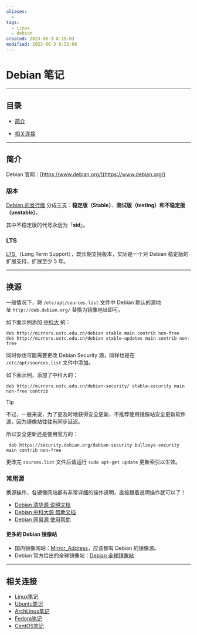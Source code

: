 ```yaml
---
aliases:
  - 
tags:
  - linux
  - debian
created: 2023-06-3 8:15:03
modified: 2023-06-3 9:52:08
---
```

# Debian 笔记

---

## 目录

* [简介](#debian_introduction)

* [相关连接](#debian_links)

---

## <span id="debian_introduction">简介</span>

Debian 官网：[https://www.debian.org/](https://www.debian.org/)

### <span id="debian_introduction_version">版本</span>

[Debian 的发行版](https://www.debian.org/releases/) 分成三支：**稳定版（Stable）**、**测试版（testing）**和**不稳定版（unstable）**。

其中不稳定版的代号永远为「**sid**」。

### <span id="debian_introduction_version_lts">LTS</span>

[LTS ](https://wiki.debian.org/LTS)（Long Term Support），既长期支持版本，实际是一个对 Debian 稳定版的扩展支持，扩展至少 5 年。

---

## <span id="debian_chmirror">换源</span>

一般情况下，将 `/etc/apt/sources.list` 文件中 Debian 默认的源地址 `http://deb.debian.org/` 替换为镜像地址即可。

如下面示例添加 [中科大](https://mirrors.ustc.edu.cn/) 的：

```properties
deb http://mirrors.ustc.edu.cn/debian stable main contrib non-free
deb http://mirrors.ustc.edu.cn/debian stable-updates main contrib non-free
```

同时你也可能需要更改 Debian Security 源，同样也是在 `/etc/apt/sources.list` 文件中添加。

如下面示例，添加了中科大的：

```properties
deb http://mirrors.ustc.edu.cn/debian-security/ stable-security main non-free contrib
```

> [!tip]
> 不过，一般来说，为了更及时地获得安全更新，不推荐使用镜像站安全更新软件源，因为镜像站往往有同步延迟。
>
> 所以安全更新还是使用官方的：
> ```properties
>  deb https://security.debian.org/debian-security bullseye-security main contrib non-free
> ```

更改完 `sources.list` 文件后请运行 `sudo apt-get update` 更新索引以生效。

### 常用源

换源操作，各镜像网站都有非常详细的操作说明，直接跟着说明操作就可以了！

* [Debian  清华源 说明文档](https://mirrors.tuna.tsinghua.edu.cn/help/debian/)
* [Debian 中科大源 帮助文档](https://mirrors.ustc.edu.cn/help/debian.html)
* [Debian 网易源 使用帮助](https://mirrors.163.com/.help/debian.html)

#### 更多的 Debian 镜像站

* 国内镜像网站：[Mirror_Address](Mirror_Address.md)，应该都有 Debian 的镜像源。
* Debian 官方给出的全球镜像站：[Debian 全球镜像站](https://www.debian.org/mirror/list)

---

## <span id="debian_links">相关连接<span>

* [Linux笔记](Linux_Note.md)
* [Ubuntu笔记](Ubuntu_Note.md)
* [ArchLinux笔记](ArchLinux_Note.md)
* [Fedora笔记](Fedora_Note.md)
* [CentOS笔记](CentOS_Note.md)

